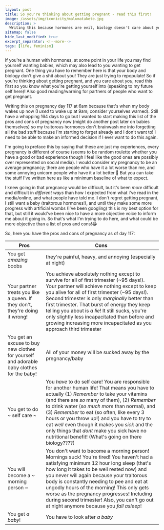 ```yaml
---
layout: post
title: So you're thinking about getting pregnant - read this first!
image: /assets/img/iconicity/malumatakete.jpg
description: >
  Writing this because hormones are evil, biology doesn't care about you, and I want an objective record of the pros and cons of this in case I ever want to try it again!
sitemap: false
hide_last_modified: true
excerpt_separator: <!--more-->
tags: [life, feminism]
---
```


If you're a human with hormones, at some point in your life you may find yourself wanting babies, which may also lead to you wanting to get pregnant. One thing you have to remember here is that your body and biology don't give a shit about you! They are just trying to repopulate! So if you're thinking about getting pregnant, and you care about *you*, read this first so you know what you're getting yourself into (speaking to my future self here)! Also good reading/warning for partners of people who want to get pregnant.

<!--more-->

Writing this on pregnancy day 117 at 6am because that's when my body wakes up now (I *used* to wake up at 9am; consider yourselves warned). Still have a whopping 164 days to go but I wanted to start making this list of the pros and cons of pregnancy now (might do another post later on babies themselves) so my traitorous hormones don't brainwash me into forgetting all the bad stuff because I'm starting to forget already and I don't want to! I need to be able to make an informed decision if I ever want to do this again. 

I'm going to preface this by saying that these are just my experiences, every pregnancy is different of course (seems to be random roulette whether you have a good or bad experience though I feel like the good ones are possibly over represented on social media). I would consider my pregnancy to be an average pregnancy; there are people who have it a lot worse than me, and some annoying unicorn people who have it a lot better 🦄 But you can take the stuff I've written here as like a minimum baseline of what to expect. 

I knew going in that pregnancy would be difficult, but it's been *more* difficult and difficult in *different ways* than how I expected from what I've read in the media/online, and what people have told me. I don't regret getting pregnant, I still want a baby (traitorous hormones!), and until they make some more progress with artificial wombs (I've been googling) this is my best option for that, but still it would've been nice to have a more objective voice to inform me about it going in. So that's what I'm trying to do here, and what could be more objective than a list of pros and cons!😂

So, here you have the pros and cons of pregnancy as of day 117:

|Pros|Cons|
|----|----|
|You get *amazing* boobs|they're painful, heavy, and annoying (especially at night)|
|Your partner treats you like a queen. If they don't, they're doing it wrong!|You achieve absolutely nothing except to survive for all of first trimester (~95 days!). Your partner will achieve nothing except to keep you alive for all of first trimester (~95 days!). Second trimester is only *marginally* better than first trimester. That burst of energy they keep telling you about is *a lie*! It still sucks, you're only slightly less incapacitated than before and growing increasing more incapacitated as you approach third trimester|
|You get an excuse to buy new clothes for yourself and adorable baby clothes for the baby!|All of your money will be sucked away by the pregnancy/baby|
|You get to do ~ self care ~|You *have* to do self care! You are responsible for another human life! That means you have to actually (1) *Remember* to take your vitamins (and there are *so* many of them), (2) *Remember* to drink water (*so much more* than normal), and (3) *Remember* to eat (so often, like every 3 hours or you throw up!) and you have to try to eat *well* even though it makes you *sick* and the only things that *dont* make you sick have no nutritional benefit! (What's going on there biology????)|
|You will become a ~ morning person ~|You don't want to become a morning person! Mornings suck! You're tired! You haven't had a satisfying minimum 12 hour long sleep (that's how long it takes to be well rested now) and you never will again because your traitorous body is constantly needing to pee and eat at ungodly hours of the morning! This only gets worse as the pregnancy progresses! Including during second trimester! Also, you can't go out at night anymore because you *fall asleep*!|
|You get *a baby*!|You have to look after *a baby*|
